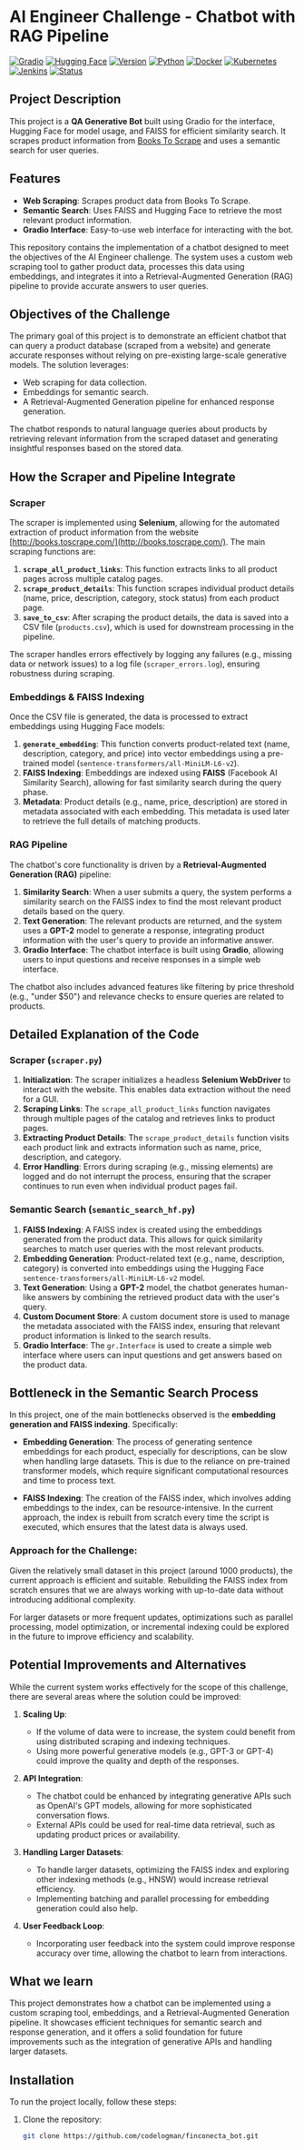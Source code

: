 # AI Engineer Challenge - Chatbot with RAG Pipeline

[![Gradio](https://img.shields.io/badge/Gradio-%E2%9C%94-brightgreen.svg)](https://gradio.app/)
[![Hugging Face](https://img.shields.io/badge/Hugging%20Face-%E2%9C%94-brightgreen.svg)](https://huggingface.co/)
[![Version](https://img.shields.io/badge/version-1.0.0-brightgreen)](https://github.com/codelogman/experimental_pilot)
[![Python](https://img.shields.io/badge/python-3.8%2B-blue)](https://www.python.org/)
[![Docker](https://img.shields.io/badge/docker-ready-blue)](https://www.docker.com/)
[![Kubernetes](https://img.shields.io/badge/Kubernetes-Deploy%20Ready-blue?logo=kubernetes&logoColor=white)](https://kubernetes.io/)
[![Jenkins](https://img.shields.io/badge/jenkins-automated-orange)](https://www.jenkins.io/)
[![Status](https://img.shields.io/badge/status-Stable-success)](#)

## Project Description

This project is a **QA Generative Bot** built using Gradio for the interface, Hugging Face for model usage, and FAISS for efficient similarity search. It scrapes product information from [Books To Scrape](http://books.toscrape.com/) and uses a semantic search for user queries.

## Features
- **Web Scraping**: Scrapes product data from Books To Scrape.
- **Semantic Search**: Uses FAISS and Hugging Face to retrieve the most relevant product information.
- **Gradio Interface**: Easy-to-use web interface for interacting with the bot.

This repository contains the implementation of a chatbot designed to meet the objectives of the AI Engineer challenge. The system uses a custom web scraping tool to gather product data, processes this data using embeddings, and integrates it into a Retrieval-Augmented Generation (RAG) pipeline to provide accurate answers to user queries.

## Objectives of the Challenge

The primary goal of this project is to demonstrate an efficient chatbot that can query a product database (scraped from a website) and generate accurate responses without relying on pre-existing large-scale generative models. The solution leverages:

- Web scraping for data collection.
- Embeddings for semantic search.
- A Retrieval-Augmented Generation pipeline for enhanced response generation.

The chatbot responds to natural language queries about products by retrieving relevant information from the scraped dataset and generating insightful responses based on the stored data.

## How the Scraper and Pipeline Integrate

### Scraper
The scraper is implemented using **Selenium**, allowing for the automated extraction of product information from the website [http://books.toscrape.com/](http://books.toscrape.com/). The main scraping functions are:

1. **`scrape_all_product_links`**: This function extracts links to all product pages across multiple catalog pages.
2. **`scrape_product_details`**: This function scrapes individual product details (name, price, description, category, stock status) from each product page.
3. **`save_to_csv`**: After scraping the product details, the data is saved into a CSV file (`products.csv`), which is used for downstream processing in the pipeline.

The scraper handles errors effectively by logging any failures (e.g., missing data or network issues) to a log file (`scraper_errors.log`), ensuring robustness during scraping.

### Embeddings & FAISS Indexing
Once the CSV file is generated, the data is processed to extract embeddings using Hugging Face models:

1. **`generate_embedding`**: This function converts product-related text (name, description, category, and price) into vector embeddings using a pre-trained model (`sentence-transformers/all-MiniLM-L6-v2`).
2. **FAISS Indexing**: Embeddings are indexed using **FAISS** (Facebook AI Similarity Search), allowing for fast similarity search during the query phase.
3. **Metadata**: Product details (e.g., name, price, description) are stored in metadata associated with each embedding. This metadata is used later to retrieve the full details of matching products.

### RAG Pipeline
The chatbot's core functionality is driven by a **Retrieval-Augmented Generation (RAG)** pipeline:

1. **Similarity Search**: When a user submits a query, the system performs a similarity search on the FAISS index to find the most relevant product details based on the query.
2. **Text Generation**: The relevant products are returned, and the system uses a **GPT-2** model to generate a response, integrating product information with the user's query to provide an informative answer.
3. **Gradio Interface**: The chatbot interface is built using **Gradio**, allowing users to input questions and receive responses in a simple web interface.

The chatbot also includes advanced features like filtering by price threshold (e.g., "under $50") and relevance checks to ensure queries are related to products.

## Detailed Explanation of the Code

### Scraper (`scraper.py`)

1. **Initialization**: The scraper initializes a headless **Selenium WebDriver** to interact with the website. This enables data extraction without the need for a GUI.
2. **Scraping Links**: The `scrape_all_product_links` function navigates through multiple pages of the catalog and retrieves links to product pages.
3. **Extracting Product Details**: The `scrape_product_details` function visits each product link and extracts information such as name, price, description, and category.
4. **Error Handling**: Errors during scraping (e.g., missing elements) are logged and do not interrupt the process, ensuring that the scraper continues to run even when individual product pages fail.

### Semantic Search (`semantic_search_hf.py`)

1. **FAISS Indexing**: A FAISS index is created using the embeddings generated from the product data. This allows for quick similarity searches to match user queries with the most relevant products.
2. **Embedding Generation**: Product-related text (e.g., name, description, category) is converted into embeddings using the Hugging Face `sentence-transformers/all-MiniLM-L6-v2` model.
3. **Text Generation**: Using a **GPT-2** model, the chatbot generates human-like answers by combining the retrieved product data with the user's query.
4. **Custom Document Store**: A custom document store is used to manage the metadata associated with the FAISS index, ensuring that relevant product information is linked to the search results.
5. **Gradio Interface**: The `gr.Interface` is used to create a simple web interface where users can input questions and get answers based on the product data.


## Bottleneck in the Semantic Search Process

In this project, one of the main bottlenecks observed is the **embedding generation and FAISS indexing**. Specifically:

- **Embedding Generation**: The process of generating sentence embeddings for each product, especially for descriptions, can be slow when handling large datasets. This is due to the reliance on pre-trained transformer models, which require significant computational resources and time to process text.
  
- **FAISS Indexing**: The creation of the FAISS index, which involves adding embeddings to the index, can be resource-intensive. In the current approach, the index is rebuilt from scratch every time the script is executed, which ensures that the latest data is always used.

### Approach for the Challenge:
Given the relatively small dataset in this project (around 1000 products), the current approach is efficient and suitable. Rebuilding the FAISS index from scratch ensures that we are always working with up-to-date data without introducing additional complexity.

For larger datasets or more frequent updates, optimizations such as parallel processing, model optimization, or incremental indexing could be explored in the future to improve efficiency and scalability.

## Potential Improvements and Alternatives

While the current system works effectively for the scope of this challenge, there are several areas where the solution could be improved:

1. **Scaling Up**:
   - If the volume of data were to increase, the system could benefit from using distributed scraping and indexing techniques.
   - Using more powerful generative models (e.g., GPT-3 or GPT-4) could improve the quality and depth of the responses.

2. **API Integration**:
   - The chatbot could be enhanced by integrating generative APIs such as OpenAI's GPT models, allowing for more sophisticated conversation flows.
   - External APIs could be used for real-time data retrieval, such as updating product prices or availability.

3. **Handling Larger Datasets**:
   - To handle larger datasets, optimizing the FAISS index and exploring other indexing methods (e.g., HNSW) would increase retrieval efficiency.
   - Implementing batching and parallel processing for embedding generation could also help.

4. **User Feedback Loop**:
   - Incorporating user feedback into the system could improve response accuracy over time, allowing the chatbot to learn from interactions.

## What we learn

This project demonstrates how a chatbot can be implemented using a custom scraping tool, embeddings, and a Retrieval-Augmented Generation pipeline. It showcases efficient techniques for semantic search and response generation, and it offers a solid foundation for future improvements such as the integration of generative APIs and handling larger datasets.

## Installation

To run the project locally, follow these steps:

1. Clone the repository:
   ```bash
   git clone https://github.com/codelogman/finconecta_bot.git
